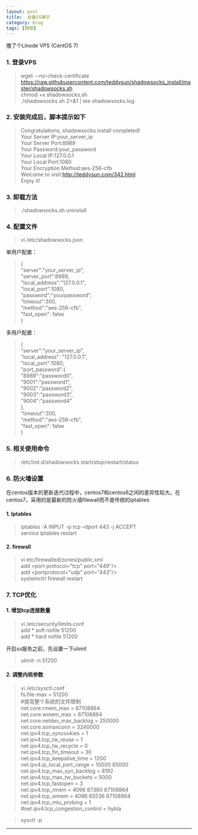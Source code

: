 ```yaml
---
layout: post  
title:  自备SS梯子  
category: blog  
tags: [随想]  
---  
```

 
撸了个Linode VPS  (CentOS 7)   
### 1.  登录VPS  

>wget --no-check-certificate https://raw.githubusercontent.com/teddysun/shadowsocks_install/master/shadowsocks.sh   
chmod +x shadowsocks.sh  
./shadowsocks.sh 2>&1 | tee shadowsocks.log  

### 2.  安装完成后，脚本提示如下  

>Congratulations, shadowsocks install completed!  
Your Server IP:your_server_ip  
Your Server Port:8989  
Your Password:your_password  
Your Local IP:127.0.0.1  
Your Local Port:1080  
Your Encryption Method:aes-256-cfb  
Welcome to visit:http://teddysun.com/342.html  
Enjoy it!  

### 3.  卸载方法  

>./shadowsocks.sh uninstall    

### 4.  配置文件  

> vi /etc/shadowsocks.json   

单用户配置：  

>{  
    "server":"your_server_ip",  
    "server_port":8989,  
    "local_address":"127.0.0.1",  
    "local_port":1080,  
    "password":"yourpassword",  
    "timeout":300,  
    "method":"aes-256-cfb",  
    "fast_open": false  
}  

多用户配置：  

>{  
    "server":"your_server_ip",  
    "local_address": "127.0.0.1",  
    "local_port":1080,  
    "port_password":{  
         "8989":"password0",  
         "9001":"password1",  
         "9002":"password2",  
         "9003":"password3",  
         "9004":"password4"  
    },  
    "timeout":300,  
    "method":"aes-256-cfb",  
    "fast_open": false  
}  

### 5.  相关使用命令  

> /etc/init.d/shadowsocks start/stop/restart/status  

### 6.  防火墙设置  
  
在centos版本的更新迭代过程中，centos7和centos6之间的差异性较大。在centos7，采用的是最新的防火墙filewall而不是传统的iptables  

#### 1.  Iptables  

>iptables -A INPUT -p tcp –dport 443 -j ACCEPT  
service iptables restart

#### 2.  firewall  

>vi etc/firewalled/zones/public.xml  
add \<port protocol="tcp" port="449"/>  
add \<portprotocol="udp" port="443"/>  
systemctrl firewall restart  

### 7.  TCP优化  

#### 1.  增加tcp连接数量  

>vi /etc/security/limits.conf  
add * soft nofile 51200  
add * hard nofile 51200  

开启ss服务之前，先设置一下ulimit

>ulimit -n 51200

#### 2.  调整内核参数

>vi /etc/sysctl.conf  
fs.file-max = 51200  
\#提高整个系统的文件限制  
net.core.rmem_max = 67108864  
net.core.wmem_max = 67108864  
net.core.netdev_max_backlog = 250000  
net.core.somaxconn = 3240000  
net.ipv4.tcp_syncookies = 1  
net.ipv4.tcp_tw_reuse = 1  
net.ipv4.tcp_tw_recycle = 0  
net.ipv4.tcp_fin_timeout = 30  
net.ipv4.tcp_keepalive_time = 1200  
net.ipv4.ip_local_port_range = 10000 65000  
net.ipv4.tcp_max_syn_backlog = 8192  
net.ipv4.tcp_max_tw_buckets = 5000  
net.ipv4.tcp_fastopen = 3  
net.ipv4.tcp_rmem = 4096 87380 67108864  
net.ipv4.tcp_wmem = 4096 65536 67108864  
net.ipv4.tcp_mtu_probing = 1  
\#net.ipv4.tcp_congestion_control = hybla  

>sysctl -p  

---

